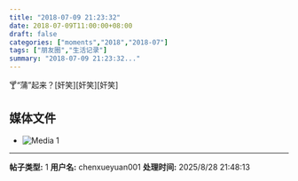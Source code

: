 ```yaml
---
title: "2018-07-09 21:23:32"
date: 2018-07-09T11:00:00+08:00
draft: false
categories: ["moments","2018","2018-07"]
tags: ["朋友圈","生活记录"]
summary: "2018-07-09 21:23:32..."
---
```


🍸“蒲”起来？[奸笑][奸笑][奸笑]

## 媒体文件

- ![Media 1](/Moments/photos/2018-07-09/201807092123320.jpg)

---

**帖子类型:** 1
**用户名:** chenxueyuan001
**处理时间:** 2025/8/28 21:48:13